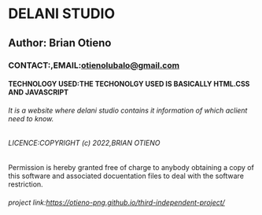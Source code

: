 # DELANI STUDIO

## Author: Brian Otieno

### CONTACT:,EMAIL:otienolubalo@gmail.com
#### TECHNOLOGY USED:THE TECHONOLGY USED IS BASICALLY HTML.CSS AND JAVASCRIPT
###### It is a website where delani studio contains it information of which aclient need to know.

###### LICENCE:COPYRIGHT (c) 2022,BRIAN OTIENO
Permission is hereby granted free of charge to anybody obtaining a copy of this software and associated docuentation files to deal with the software restriction. 

###### project link:https://otieno-png.github.io/third-independent-project/
